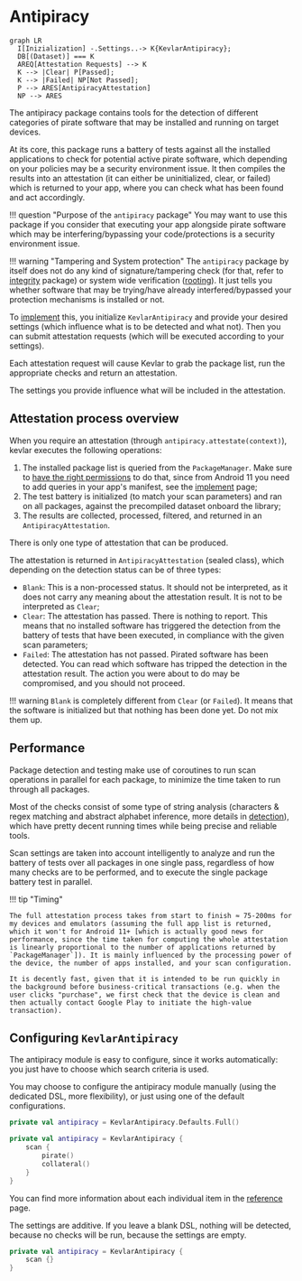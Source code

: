 # Antipiracy

``` mermaid
graph LR
  I[Inizialization] -.Settings..-> K{KevlarAntipiracy};
  DB[(Dataset)] === K
  AREQ[Attestation Requests] --> K
  K --> |Clear| P[Passed];
  K --> |Failed| NP[Not Passed];
  P --> ARES[AntipiracyAttestation]
  NP --> ARES
```

The antipiracy package contains tools for the detection of different categories of pirate software that may be installed and running on target devices. 

At its core, this package runs a battery of tests against all the installed applications to check for potential active pirate software, which depending on your policies may be a security environment issue. 
It then compiles the results into an attestation (it can either be uninitialized, clear, or failed) which is returned to your app, where you can check what has been found and act accordingly.

!!! question "Purpose of the `antipiracy` package"
	You may want to use this package if you consider that executing your app alongside pirate software which may be interfering/bypassing your code/protections is a security environment issue.

!!! warning "Tampering and System protection"
	The `antipiracy` package by itself does not do any kind of signature/tampering check (for that, refer to [integrity](../integrity/integrity.md) package) or system wide verification ([rooting](../rooting/rooting.md)).
	It just tells you whether software that may be trying/have already interfered/bypassed your protection mechanisms is installed or not.


To [implement](implementation.md) this, you initialize `KevlarAntipiracy` and provide your desired settings (which influence what is to be detected and what not). Then you can submit attestation requests (which will be executed according to your settings).

Each attestation request will cause Kevlar to grab the package list, run the appropriate checks and return an attestation.

The settings you provide influence what will be included in the attestation.









## Attestation process overview
When you require an attestation (through `antipiracy.attestate(context)`), kevlar executes the following operations:

1. The installed package list is queried from the `PackageManager`. Make sure to [have the right permissions](privacy.md) to do that, since from Android 11 you need to add queries in your app's manifest, see the [implement](implementation.md) page;
2. The test battery is initialized (to match your scan parameters) and ran on all packages, against the precompiled dataset onboard the library;
3. The results are collected, processed, filtered, and returned in an `AntipiracyAttestation`.

There is only one type of attestation that can be produced.

The attestation is returned in `AntipiracyAttestation` (sealed class), which depending on the detection status can be of three types:

- `Blank`: This is a non-processed status. It should not be interpreted, as it does not carry any meaning about the attestation result. It is not to be interpreted as `Clear`;
- `Clear`: The attestation has passed. There is nothing to report. This means that no installed software has triggered the detection from the battery of tests that have been executed, in compliance with the given scan parameters;
- `Failed`: The attestation has not passed. Pirated software has been detected. You can read which software has tripped the detection in the attestation result. The action you were about to do may be compromised, and you should not proceed.

!!! warning
	`Blank` is completely different from `Clear` (or `Failed`). It means that the software is initialized but that nothing has been done yet. Do not mix them up.

## Performance
Package detection and testing make use of coroutines to run scan operations in parallel for each package, to minimize the time taken to run through all packages.

Most of the checks consist of some type of string analysis (characters & regex matching and abstract alphabet inference, more details in [detection](detection.md)), which have pretty decent running times while being precise and reliable tools.

Scan settings are taken into account intelligently to analyze and run the battery of tests over all packages in one single pass, regardless of how many checks are to be performed, and to execute the single package battery test in parallel.

!!! tip "Timing"
	
	The full attestation process takes from start to finish ≈ 75-200ms for my devices and emulators (assuming the full app list is returned, which it won't for Android 11+ [which is actually good news for performance, since the time taken for computing the whole attestation is linearly proportional to the number of applications returned by `PackageManager`]). It is mainly influenced by the processing power of the device, the number of apps installed, and your scan configuration.

	It is decently fast, given that it is intended to be run quickly in the background before business-critical transactions (e.g. when the user clicks "purchase", we first check that the device is clean and then actually contact Google Play to initiate the high-value transaction).








## Configuring `KevlarAntipiracy`
The antipiracy module is easy to configure, since it works automatically: you just have to choose which search criteria is used.

You may choose to configure the antipiracy module manually (using the dedicated DSL, more flexibility), or just using one of the default configurations.


```kotlin title="Default Configurations"
private val antipiracy = KevlarAntipiracy.Defaults.Full()
```

```kotlin title="Manual DSL"
private val antipiracy = KevlarAntipiracy {
    scan {
        pirate()
        collateral()
    }
}
```

You can find more information about each individual item in the [reference](reference.md) page.


The settings are additive. If you leave a blank DSL, nothing will be detected, because no checks will be run, because the settings are empty.

```kotlin title="Empty"
private val antipiracy = KevlarAntipiracy {
    scan {}
}
```
